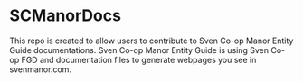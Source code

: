 # SCManorDocs

This repo is created to allow users to contribute to Sven Co-op Manor Entity Guide documentations.
Sven Co-op Manor Entity Guide is using Sven Co-op FGD and documentation files to generate webpages you see in svenmanor.com.

